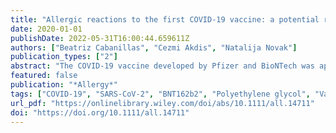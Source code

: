 ```yaml
---
title: "Allergic reactions to the first COVID-19 vaccine: a potential role of Polyethylene glycol?"
date: 2020-01-01
publishDate: 2022-05-31T16:00:44.659611Z
authors: ["Beatriz Cabanillas", "Cezmi Akdis", "Natalija Novak"]
publication_types: ["2"]
abstract: "The COVID-19 vaccine developed by Pfizer and BioNTech was approved by the Medicines and Healthcare Products Regulatory Agency (MHRA) in the United Kingdom (UK) on December 2nd 2020.1 MHRA is therefore the first regulator agency in the world to approve a vaccine to prevent coronavirus disease (COVID-19), which is caused by severe acute respiratory syndrome coronavirus 2 (SARS-CoV-2), a virus that is responsible for a global pandemic."
featured: false
publication: "*Allergy*"
tags: ["COVID-19", "SARS-CoV-2", "BNT162b2", "Polyethylene glycol", "Vaccine"]
url_pdf: "https://onlinelibrary.wiley.com/doi/abs/10.1111/all.14711"
doi: "https://doi.org/10.1111/all.14711"
---
```


